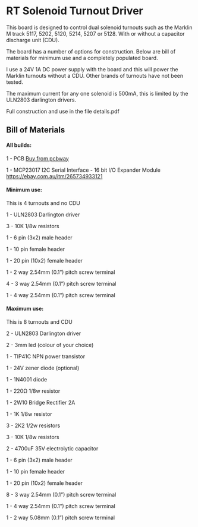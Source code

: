 # RT Solenoid Turnout Driver

This board is designed to control dual solenoid turnouts such as the Marklin M track 5117, 5202, 5120, 5214,
5207 or 5128. With or without a capacitor discharge unit (CDU).

The board has a number of options for construction. Below are bill of materials for minimum use and a
completely populated board.

I use a 24V 1A DC power supply with the board and this will power the Marklin turnouts without a CDU.
Other brands of turnouts have not been tested.

The maximum current for any one solenoid is 500mA, this is limited by the ULN2803 darlington drivers.

Full construction and use in the file details.pdf



## Bill of Materials

#### All builds:

1 - PCB
[Buy from pcbway](https://pcbway.com/project/shareproject/DCC_EX_Solenoid_Turnout_Driver_with_Capacitor_Discharge_Unit_8274534c.html)

1 - MCP23017 I2C Serial Interface - 16 bit I/O Expander Module
https://ebay.com.au/itm/265734933121

#### Minimum use:

This is 4 turnouts and no CDU

1 - ULN2803 Darlington driver

3 - 10K 1/8w resistors

1 - 6 pin (3x2) male header

1 - 10 pin female header

1 - 20 pin (10x2) female header

1 - 2 way 2.54mm (0.1”) pitch screw terminal

4 - 3 way 2.54mm (0.1”) pitch screw terminal

1 - 4 way 2.54mm (0.1”) pitch screw terminal


#### Maximum use:

This is 8 turnouts and CDU

2 - ULN2803 Darlington driver

2 - 3mm led (colour of your choice)

1 - TIP41C NPN power transistor

1 - 24V zener diode (optional)

1 - 1N4001 diode

1 - 220Ω 1/8w resistor

1 - 2W10 Bridge Rectifier 2A

1 - 1K 1/8w resistor

3 - 2K2 1/2w resistors

3 - 10K 1/8w resistors

2 - 4700uF 35V electrolytic capacitor

1 - 6 pin (3x2) male header

1 - 10 pin female header

1 - 20 pin (10x2) female header

8 - 3 way 2.54mm (0.1”) pitch screw terminal

1 - 4 way 2.54mm (0.1”) pitch screw terminal

1 - 2 way 5.08mm (0.1”) pitch screw terminal


